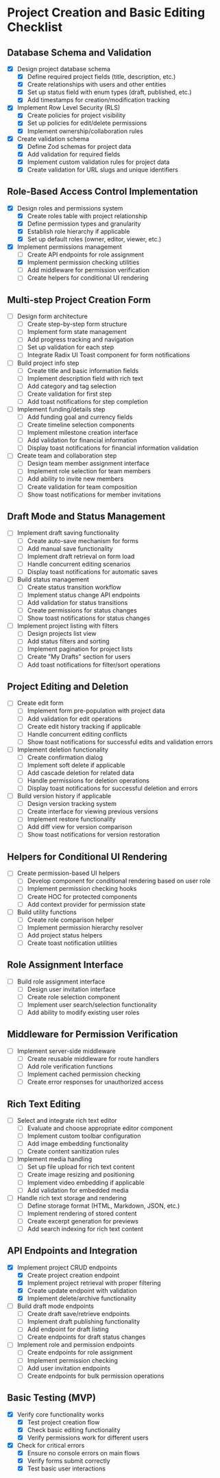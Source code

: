 # Project Creation and Basic Editing Checklist

## Database Schema and Validation

- [x] Design project database schema
  - [x] Define required project fields (title, description, etc.)
  - [x] Create relationships with users and other entities
  - [x] Set up status field with enum types (draft, published, etc.)
  - [x] Add timestamps for creation/modification tracking
- [x] Implement Row Level Security (RLS)
  - [x] Create policies for project visibility
  - [x] Set up policies for edit/delete permissions
  - [x] Implement ownership/collaboration rules
- [x] Create validation schema
  - [x] Define Zod schemas for project data
  - [x] Add validation for required fields
  - [x] Implement custom validation rules for project data
  - [x] Create validation for URL slugs and unique identifiers

## Role-Based Access Control Implementation

- [x] Design roles and permissions system
  - [x] Create roles table with project relationship
  - [x] Define permission types and granularity
  - [x] Establish role hierarchy if applicable
  - [x] Set up default roles (owner, editor, viewer, etc.)
- [x] Implement permissions management
  - [ ] Create API endpoints for role assignment
  - [x] Implement permission checking utilities
  - [ ] Add middleware for permission verification
  - [ ] Create helpers for conditional UI rendering

## Multi-step Project Creation Form

- [ ] Design form architecture
  - [ ] Create step-by-step form structure
  - [ ] Implement form state management
  - [ ] Add progress tracking and navigation
  - [ ] Set up validation for each step
  - [ ] Integrate Radix UI Toast component for form notifications
- [ ] Build project info step
  - [ ] Create title and basic information fields
  - [ ] Implement description field with rich text
  - [ ] Add category and tag selection
  - [ ] Create validation for first step
  - [ ] Add toast notifications for step completion
- [ ] Implement funding/details step
  - [ ] Add funding goal and currency fields
  - [ ] Create timeline selection components
  - [ ] Implement milestone creation interface
  - [ ] Add validation for financial information
  - [ ] Display toast notifications for financial information validation
- [ ] Create team and collaboration step
  - [ ] Design team member assignment interface
  - [ ] Implement role selection for team members
  - [ ] Add ability to invite new members
  - [ ] Create validation for team composition
  - [ ] Show toast notifications for member invitations

## Draft Mode and Status Management

- [ ] Implement draft saving functionality
  - [ ] Create auto-save mechanism for forms
  - [ ] Add manual save functionality
  - [ ] Implement draft retrieval on form load
  - [ ] Handle concurrent editing scenarios
  - [ ] Display toast notifications for automatic saves
- [ ] Build status management
  - [ ] Create status transition workflow
  - [ ] Implement status change API endpoints
  - [ ] Add validation for status transitions
  - [ ] Create permissions for status changes
  - [ ] Show toast notifications for status changes
- [ ] Implement project listing with filters
  - [ ] Design projects list view
  - [ ] Add status filters and sorting
  - [ ] Implement pagination for project lists
  - [ ] Create "My Drafts" section for users
  - [ ] Add toast notifications for filter/sort operations

## Project Editing and Deletion

- [ ] Create edit form
  - [ ] Implement form pre-population with project data
  - [ ] Add validation for edit operations
  - [ ] Create edit history tracking if applicable
  - [ ] Handle concurrent editing conflicts
  - [ ] Show toast notifications for successful edits and validation errors
- [ ] Implement deletion functionality
  - [ ] Create confirmation dialog
  - [ ] Implement soft delete if applicable
  - [ ] Add cascade deletion for related data
  - [ ] Handle permissions for deletion operations
  - [ ] Display toast notifications for successful deletion and errors
- [ ] Build version history if applicable
  - [ ] Design version tracking system
  - [ ] Create interface for viewing previous versions
  - [ ] Implement restore functionality
  - [ ] Add diff view for version comparison
  - [ ] Show toast notifications for version restoration

## Helpers for Conditional UI Rendering

- [ ] Create permission-based UI helpers
  - [ ] Develop component for conditional rendering based on user role
  - [ ] Implement permission checking hooks
  - [ ] Create HOC for protected components
  - [ ] Add context provider for permission state
- [ ] Build utility functions
  - [ ] Create role comparison helper
  - [ ] Implement permission hierarchy resolver
  - [ ] Add project status helpers
  - [ ] Create toast notification utilities

## Role Assignment Interface

- [ ] Build role assignment interface
  - [ ] Design user invitation interface
  - [ ] Create role selection component
  - [ ] Implement user search/selection functionality
  - [ ] Add ability to modify existing user roles

## Middleware for Permission Verification

- [ ] Implement server-side middleware
  - [ ] Create reusable middleware for route handlers
  - [ ] Add role verification functions
  - [ ] Implement cached permission checking
  - [ ] Create error responses for unauthorized access

## Rich Text Editing

- [ ] Select and integrate rich text editor
  - [ ] Evaluate and choose appropriate editor component
  - [ ] Implement custom toolbar configuration
  - [ ] Add image embedding functionality
  - [ ] Create content sanitization rules
- [ ] Implement media handling
  - [ ] Set up file upload for rich text content
  - [ ] Create image resizing and positioning
  - [ ] Implement video embedding if applicable
  - [ ] Add validation for embedded media
- [ ] Handle rich text storage and rendering
  - [ ] Define storage format (HTML, Markdown, JSON, etc.)
  - [ ] Implement rendering of stored content
  - [ ] Create excerpt generation for previews
  - [ ] Add search indexing for rich text content

## API Endpoints and Integration

- [x] Implement project CRUD endpoints
  - [x] Create project creation endpoint
  - [x] Implement project retrieval with proper filtering
  - [x] Create update endpoint with validation
  - [x] Implement delete/archive functionality
- [ ] Build draft mode endpoints
  - [ ] Create draft save/retrieve endpoints
  - [ ] Implement draft publishing functionality
  - [ ] Add endpoint for draft listing
  - [ ] Create endpoints for draft status changes
- [ ] Implement role and permission endpoints
  - [ ] Create endpoints for role assignment
  - [ ] Implement permission checking
  - [ ] Add user invitation endpoints
  - [ ] Create endpoints for bulk permission operations

## Basic Testing (MVP)

- [x] Verify core functionality works
  - [x] Test project creation flow
  - [x] Check basic editing functionality
  - [x] Verify permissions work for different users
- [x] Check for critical errors
  - [x] Ensure no console errors on main flows
  - [x] Verify forms submit correctly
  - [x] Test basic user interactions
